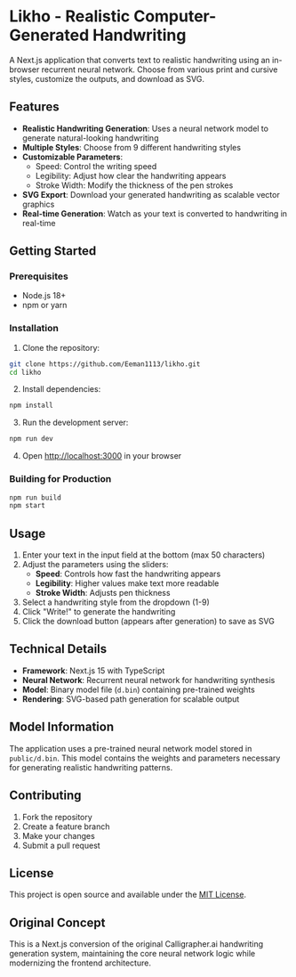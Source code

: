 # Likho - Realistic Computer-Generated Handwriting

A Next.js application that converts text to realistic handwriting using an in-browser recurrent neural network. Choose from various print and cursive styles, customize the outputs, and download as SVG.

## Features

- **Realistic Handwriting Generation**: Uses a neural network model to generate natural-looking handwriting
- **Multiple Styles**: Choose from 9 different handwriting styles
- **Customizable Parameters**: 
  - Speed: Control the writing speed
  - Legibility: Adjust how clear the handwriting appears
  - Stroke Width: Modify the thickness of the pen strokes
- **SVG Export**: Download your generated handwriting as scalable vector graphics
- **Real-time Generation**: Watch as your text is converted to handwriting in real-time

## Getting Started

### Prerequisites

- Node.js 18+ 
- npm or yarn

### Installation

1. Clone the repository:
```bash
git clone https://github.com/Eeman1113/likho.git
cd likho
```

2. Install dependencies:
```bash
npm install
```

3. Run the development server:
```bash
npm run dev
```

4. Open [http://localhost:3000](http://localhost:3000) in your browser

### Building for Production

```bash
npm run build
npm start
```

## Usage

1. Enter your text in the input field at the bottom (max 50 characters)
2. Adjust the parameters using the sliders:
   - **Speed**: Controls how fast the handwriting appears
   - **Legibility**: Higher values make text more readable
   - **Stroke Width**: Adjusts pen thickness
3. Select a handwriting style from the dropdown (1-9)
4. Click "Write!" to generate the handwriting
5. Click the download button (appears after generation) to save as SVG

## Technical Details

- **Framework**: Next.js 15 with TypeScript
- **Neural Network**: Recurrent neural network for handwriting synthesis
- **Model**: Binary model file (`d.bin`) containing pre-trained weights
- **Rendering**: SVG-based path generation for scalable output

## Model Information

The application uses a pre-trained neural network model stored in `public/d.bin`. This model contains the weights and parameters necessary for generating realistic handwriting patterns.

## Contributing

1. Fork the repository
2. Create a feature branch
3. Make your changes
4. Submit a pull request

## License

This project is open source and available under the [MIT License](LICENSE).

## Original Concept

This is a Next.js conversion of the original Calligrapher.ai handwriting generation system, maintaining the core neural network logic while modernizing the frontend architecture.


